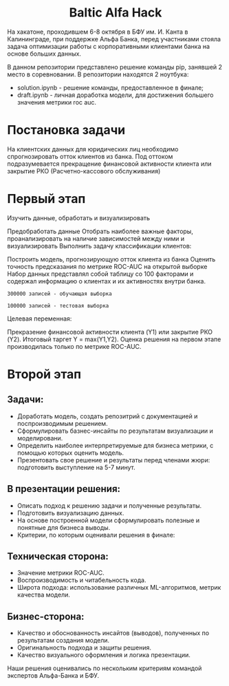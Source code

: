 <h1 align="center">Baltic Alfa Hack</h1>

На хакатоне, проходившем 6-8 октября в БФУ им. И. Канта в Калининграде, при поддержке Альфа Банка, перед участниками стояла задача оптимизации работы с корпоративными клиентами банка на основе больших данных.

В данном репозитории представлено решение команды pip, занявшей 2 место в соревновании. В репозитории находятся 2 ноутбука:
* solution.ipynb - решение команды, предоставленное в финале;
* draft.ipynb - личная доработка модели, для достижения большего значения метрики roc auc.

# Постановка задачи
На клиентских данных для юридических лиц необходимо спрогнозировать отток клиентов из банка. Под оттоком подразумевается прекращение финансовой активности клиента или закрытие РКО (Расчетно-кассового обслуживания)

# Первый этап

Изучить данные, обработать и визуализировать

Предобработать данные
Отобрать наиболее важные факторы, проанализировать на наличие зависимостей между ними и визуализировать
Выполнить задачу классификации клиентов:

Построить модель, прогнозирующую отток клиента из банка
Оценить точность предсказания по метрике ROC-AUC на открытой выборке
Набор данных представлял собой таблицу со 100 факторами и содержал информацию о клиентах и их активностях внутри банка.

<code>300000 записей - обучающая выборка</code>

<code>100000 записей - тестовая выборка</code>

Целевая переменная:

Прекразение финансовой активности клиента (Y1) или закрытие РКО (Y2).
Итоговый таргет Y = max(Y1,Y2).
Оценка решения на первом этапе производилась только по метрике ROC-AUC.

# Второй этап
## Задачи:

* Доработать модель, создать репозитрий с документацией и поспроизводимым решением.
* Сформулировать базнес-инсайты по результатам визуализации и моделировани.
* Определить наиболее интерпретируемые для бизнеса метрики, с помощью которых оценить модель.
* Презентовать свое решение и результаты перед членами жюри: подготовить выступление на 5-7 минут.

## В презентации решения:

* Описать подход к решению задачи и полученные результаты.
* Подготовить визуализацию данных.
* На основе построенной модели сформулировать полезные и понятные для бизнеса выводы.
* Критерии, по которым оценивали решения в финале:

## Техническая сторона:

* Значение метрики ROC-AUC.
* Воспроизводимость и читабельность кода.
* Широта подхода: использование различных ML-алгоритмов, метрик качества модели.

## Бизнес-сторона:

* Качество и обоснованность инсайтов (выводов), полученных по результатам создания модели.
* Оригинальность подхода и защиты решения.
* Качество визуального оформления и логика презентации.

Наши решения оценивались по нескольким критериям командой экспертов Альфа-Банка и БФУ.
